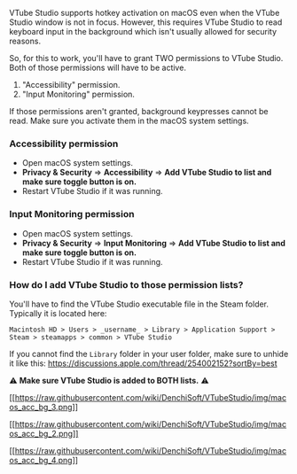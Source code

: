 VTube Studio supports hotkey activation on macOS even when the VTube Studio window is not in focus. However, this requires VTube Studio to read keyboard input in the background which isn't usually allowed for security reasons.

So, for this to work, you'll have to grant TWO permissions to VTube Studio. Both of those permissions will have to be active.

1. "Accessibility" permission.
2. "Input Monitoring" permission.

If those permissions aren't granted, background keypresses cannot be read. Make sure you activate them in the macOS system settings.

### Accessibility permission

* Open macOS system settings.
* **Privacy & Security**  =>  **Accessibility**  => **Add VTube Studio to list and make sure toggle button is on.**
* Restart VTube Studio if it was running.

### Input Monitoring permission

* Open macOS system settings.
* **Privacy & Security**  =>  **Input Monitoring**  => **Add VTube Studio to list and make sure toggle button is on.**
* Restart VTube Studio if it was running.

### How do I add VTube Studio to those permission lists?

You'll have to find the VTube Studio executable file in the Steam folder. Typically it is located here:

``Macintosh HD > Users > _username_ > Library > Application Support > Steam > steamapps > common > VTube Studio``

If you cannot find the `Library` folder in your user folder, make sure to unhide it like this: https://discussions.apple.com/thread/254002152?sortBy=best

⚠️ **Make sure VTube Studio is added to BOTH lists.** ⚠️ 

[[https://raw.githubusercontent.com/wiki/DenchiSoft/VTubeStudio/img/macos_acc_bg_3.png]]

[[https://raw.githubusercontent.com/wiki/DenchiSoft/VTubeStudio/img/macos_acc_bg_2.png]]

[[https://raw.githubusercontent.com/wiki/DenchiSoft/VTubeStudio/img/macos_acc_bg_4.png]]